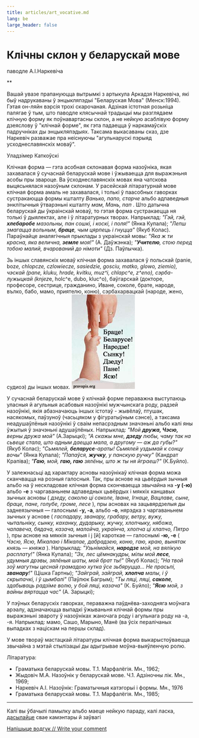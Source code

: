 ```yaml
---
title: articles/art_vocative.md 
lang: be
large_header: false
---
```







<h1 id="клічны-склон-у-беларускай-мове">Клічны склон у беларускай мове</h1>

паводле А.І.Наркевіча

 ** 

Вашай увазе прапануюцца вытрымкі з артыкула Аркадзя Наркевіча, які быў надрукаваны ў энцыкляпэдыі "Беларуская Мова" (Менск:1994). Гэтая он-ляйн вэрсія трохі скарочаная. Адзіная істотная розьніца палягае ў тым, што паводле клясычнай традыцыі мы разглядаем клічную форму як поўнавартасны склон, а не нейкую асаблівую форму дзеяслову ў "клічнай форме", як гэта падаецца ў наркамаўскіх падручніках ды энцыкляпэдыях. Таксама выкасаваны сказ, дзе Наркевіч разважае пра неіснуючы "агульнарускі пэрыяд усходнеславянскіх моваў".


Уладзімер Каткоўскі


Клічная форма — гэта асобная склонавая форма назоўніка, якая захавалася ў сучаснай беларускай мове і ўжываецца для выражэньня асобы пры звароце. Ва ўсходнеславянскіх мовах яна чатскова выцясьнялася назоўным склонам. У расейскай літаратурнай мове клічная форма амаль не захавалася, і толькі ў паасобных гаворках сустракаюцца формы кшталту  *Ванько, папо, старче*  альбо адпаведныя энклітычныя ўтварэньні кшталту  *мам, Мань, пап* . Што датычна беларускай ды ўкраінскай моваў, то гэтая форма сустракаецца ня толькі ў дыялектах, але і ў літаратурных творах. Напрыклад:  *"Гэй, гэй, <strong>хлебаробе</strong> мазольны, пан сошкі, і коскі, і поля!"*  (Янка Купала);  *"Лепш змагацца вольным, <strong>браце</strong>, чым цярпець і гнуцца"*  (Якуб Колас). Параўнайце аналягічныя прыклады з украінскай мовы:  *"Яка ж ти красна, яка велична, <strong>земле</strong> моя!"*  (А. Даўжэнка);  *"<strong>Учителю</strong>, стою перед тобою малий, вчарований до німоти"*  (Дз. Паўлычка).


Зь іншых славянскіх моваў клічная форма захавалася ў польскай (panie, boz*e, chlopcze, czlowiecze, sasiedzie, gosciu, matko, glowo, ziemio), чэскай (pane, kluku, hrade, kvitku, muz^i, chlapc^e, z^eno), сэрба-лужыцкай (knjez*e, holc^e, dubo, kluc^o), баўгарскай (докторе, професоре, сестрице, гражданино, Иване, соколе, брате, народе, вълко, бабо, мамо, приятелю, коню), сэрбахарвацкай (народе, жено, судиоэ) ды іншых мовах. <img src="fingers.jpg" width="171" height="256" alt="pravapis.org - Vocative case in Belarusian language" />


У сучаснай беларускай мове ў клічнай форме пераважна выступаюць уласныя й агульныя асабовыя назоўнікі мужчынскага роду, радзей назоўнікі, якія абазначаюць іншых істотаў - жывёлаў, птушак, насякомых, паўзуноў (часьцяком у фігуратыўным сэнсе), а таксама неадушаўлёныя назоўнікі ў сваім непасрэдным значэньні альбо калі яны ўжытыя ў значэньні адушаўлёных. Напрыклад:  *"Мой <strong>дружа, Чэсю,</strong> верны дружа мой"*  (А.Зарыцкі);  *"А скажы мне, <strong>дзеду</strong> любы, чаму так на сьвеце стала, што адным даецца мала, а другому — аж да губы?"*  (Якуб Колас);  *"Сьмялей, <strong>беларусе</strong>-араты! Сьмялей уздымай к сонцу вочы"*  (Янка Купала);  *"Папаўся, <strong>жучку</strong>, у панскую ручку"*  (Кандрат Крапіва);  *"<strong>Гаю</strong>, мой, <strong>гаю, гаю</strong> зялёны, што ж ты ня йграеш?"*  (К.Буйло).


У залежнасьці ад характару асновы назоўнікаў клічная форма можа сканчвацца на розныя галосныя. Так, пры аснове на цьвёрдыя зычныя альбо на ў нескладовае клічная форма скончваецца звычайна на <strong>-у (-ю)</strong> альбо <strong>-е</strong> з чаргаваньнем адпаведных цьвёрдых і мяккіх канцавых зычных асновы ( *дзеду, саколю ці саколе, Іване, Ігнаце, Вацлаве, сыне, браце, пане, голубе, громе, лесе* ), пры асновах на зацьвярдзелыя ды заднеязычныя — галоснымі <strong>-у, -а</strong>, альбо <strong>-о</strong>, нярэдка з чаргаваньнем зычных у аснове ( *гаспадару, званару, грабару, ветру, вужу, чытальніку, сынку, каханку, дударыку, жучку, хлопчыку, нябожа, чалавеча, бядача, казача, малойча, украінча, хлопча ці хлапчо, Пятро* ), пры аснове на мяккія зычныя і j [й] кароткае — галоснымі <strong>-ю, -е</strong> ( *Чэсю, Ясю, Мікалаю і Мікалае, дабрадзею, коню, гаю, краю, вынятак князь — княжа* ). Напрыклад:  *"Узьнімайся, <strong>народзе</strong> мой, на вялікую расплату!"*  (Янка Купала);  *"Эх, лес цёмнакудры, мілы мой <strong>лесе</strong>, удумныя дрэвы, зялёныя шаты, мой брат ты!"*  (Якуб Колас);  *"На твой зоў магутны цеснай грамадою хутка ўсе зьбяруцца... Не прасьпі, <strong>званару</strong>!"*  (Цішка Гартны);  *"Зайграй, зайграй, <strong>хлопча</strong> малы, і ў скрыпачкі, і ў цымбалі"*  (Паўлюк Багрым);  *"Ты ляці, ляці, <strong>саколе</strong>, здабываць радзіме волю, у бой ляці, казача"*  (К. Буйло);  *"<strong>Ясю</strong> мой, з вайны вяртацца час"*  (А. Зарыцкі);


У пэўных беларускіх гаворках, пераважна паўднёва-заходняга моўнага арэалу, адзначаюцца выпадкі ўжываньня клічнай формы пры выражэньні звароту ў назоўніках жаночага роду і агульнага роду на -а, -я. Напрыклад: мамо, Сашо, Марыно, Манё (ва ўсіх пералічаных выпадках з націскам на першы склад).


У мове твораў мастацкай літаратуры клічная форма выкарыстоўваецца звычайна з мэтай стылізацыі ды адыгрывае моўна-выяўленчую ролю.


Літаратура:

<ul>
<li>Граматыка беларускай мовы. Т.1. Марфалёгія. Мн., 1962;</li>
<li>Жыдовіч М.А. Назоўнік у беларускай мове. Ч.1. Адзіночны лік. Мн., 1969;</li>
<li>Наркевіч А.І. Назоўнік: Граматычныя катэгорыі і формы. Мн., 1976</li>
<li>Граматыка беларускай мовы. Т.1. Марфалёгія. Мн., 1985;</li>
</ul>
<hr />

Калі вы ўбачылі памылку альбо маеце нейкую параду, калі ласка, <a href="mailto:uladzik@pravapis.org?Subject=genitive">дасылайце</a> свае камэнтары й заўвагі


<span class="small"><a href="gb_add.html?ref=http%3A%2F%2Fwww%2Epravapis%2Eorg%2Fart%5Fvocative%2Easp">Напішыце водгук // Write your comment</a></span>


